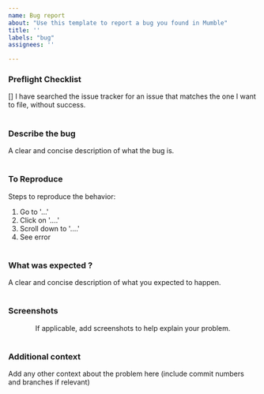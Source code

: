 ```yaml
---
name: Bug report
about: "Use this template to report a bug you found in Mumble"
title: ''
labels: "bug"
assignees: ''

---
```


### Preflight Checklist

<!-- Please ensure you've completed the following steps by replacing [ ] with [x]-->

[] I have searched the issue tracker for an issue that matches the one I want to file, without success.

#

### Describe the bug

A clear and concise description of what the bug is.

#

### To Reproduce

Steps to reproduce the behavior:

1. Go to '...'
2. Click on '....'
3. Scroll down to '....'
4. See error

#

### What was expected ?

A clear and concise description of what you expected to happen.

#

### Screenshots

<!-- While providing screenshots, delete the text below !-->

<!-- try as much as possible to explain each change in each screenshot !-->

<!-- Don't forget to delete the p element while providing screeshots !-->

<p align="center">If applicable, add screenshots to help explain your problem.</p>

#

### Additional context

Add any other context about the problem here (include commit numbers and branches if relevant)
